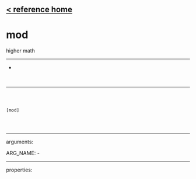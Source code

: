 [< reference home](ceammc_lib.html)
---

# mod


higher math

---

-
<br>


---


```



[mod]


            
```

---
arguments:

ARG_NAME: -<br>

---
properties:


